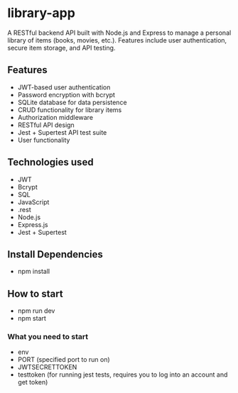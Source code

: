 # library-app
A RESTful backend API built with Node.js and Express to manage a personal library of items (books, movies, etc.). Features include user authentication, secure item storage, and API testing.

## Features

- JWT-based user authentication
- Password encryption with bcrypt
- SQLite database for data persistence
- CRUD functionality for library items
- Authorization middleware
- RESTful API design
- Jest + Supertest API test suite
- User functionality

## Technologies used
- JWT
- Bcrypt
- SQL
- JavaScript
- .rest
- Node.js
- Express.js
- Jest + Supertest

## Install Dependencies
- npm install

## How to start
- npm run dev
- npm start

### What you need to start
- env
- PORT (specified port to run on)
- JWTSECRETTOKEN
- testtoken (for running jest tests, requires you to log into an account and get token)
